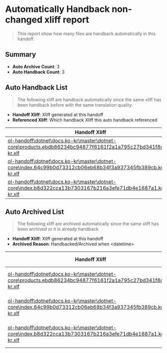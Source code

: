 # Automatically Handback non-changed xliff report
> This report show how many files are handback automatically in this handoff.

## Summary
* **Auto Archive Count**: 3
* **Auto Handback Count**: 3

## Auto Handback List
> The following xliff are handback automatically since the same xliff has been handback before with the same translation quality.

* **Handoff Xliff**: Xliff generated at this handoff
* **Referenced Xliff**: Which handback Xliff this auto handback referenced

| Handoff Xliff | Referenced Xliff | 
| --- | --- | 
| [ol-handoff\dotnet\docs.ko-kr\master\dotnet-core\products.ebdb86234bc94877f6161f2a1a795c27bd341f8c.ko-kr.xlf](https://github.com/dotnet/docs.handoff/blob/9d93ccadf18dc33226da208cf19a2b6ba9be4746/ol-handoff/dotnet/docs.ko-kr/master/dotnet-core/products.ebdb86234bc94877f6161f2a1a795c27bd341f8c.ko-kr.xlf) | [ol-handback\dotnet\docs.ko-kr\master\ht-p1\products.ebdb86234bc94877f6161f2a1a795c27bd341f8c.ko-kr.xlf](https://github.com/dotnet/docs.handback/blob/db96795a2e26d554d3678e19239a798c10f60d0c/ol-handback/dotnet/docs.ko-kr/master/ht-p1/products.ebdb86234bc94877f6161f2a1a795c27bd341f8c.ko-kr.xlf) | 
| [ol-handoff\dotnet\docs.ko-kr\master\dotnet-core\index.64c99b0d73312cb06eb68b34f3a937345fb389cb.ko-kr.xlf](https://github.com/dotnet/docs.handoff/blob/9d93ccadf18dc33226da208cf19a2b6ba9be4746/ol-handoff/dotnet/docs.ko-kr/master/dotnet-core/index.64c99b0d73312cb06eb68b34f3a937345fb389cb.ko-kr.xlf) | [ol-handback\dotnet\docs.ko-kr\master\ht-p1\index.64c99b0d73312cb06eb68b34f3a937345fb389cb.ko-kr.xlf](https://github.com/dotnet/docs.handback/blob/a786706ad84ff773e7590bb6d955f9a5d5d9a002/ol-handback/dotnet/docs.ko-kr/master/ht-p1/index.64c99b0d73312cb06eb68b34f3a937345fb389cb.ko-kr.xlf) | 
| [ol-handoff\dotnet\docs.ko-kr\master\dotnet-core\index.b8d322cca13b7303167b216a3efe71db4e1687a1.ko-kr.xlf](https://github.com/dotnet/docs.handoff/blob/9d93ccadf18dc33226da208cf19a2b6ba9be4746/ol-handoff/dotnet/docs.ko-kr/master/dotnet-core/index.b8d322cca13b7303167b216a3efe71db4e1687a1.ko-kr.xlf) | [ol-handback\dotnet\docs.ko-kr\master\ht-p1\index.b8d322cca13b7303167b216a3efe71db4e1687a1.ko-kr.xlf](https://github.com/dotnet/docs.handback/blob/220c417740eee4e4f8d2a17396787275b0a5e50c/ol-handback/dotnet/docs.ko-kr/master/ht-p1/index.b8d322cca13b7303167b216a3efe71db4e1687a1.ko-kr.xlf) | 

## Auto Archived List
> The following xliff are archived automatically since the same xliff has been archived or it is already handback

* **Handoff Xliff**: Xliff generated at this handoff
* **Archived Reason**: Handbacked/Archived when &lt;datetime&gt;

| Handoff Xliff | Archived Reason | 
| --- | --- | 
| [ol-handoff\dotnet\docs.ko-kr\master\dotnet-core\products.ebdb86234bc94877f6161f2a1a795c27bd341f8c.ko-kr.xlf](https://github.com/dotnet/docs.handoff/blob/9d93ccadf18dc33226da208cf19a2b6ba9be4746/ol-handoff/dotnet/docs.ko-kr/master/dotnet-core/products.ebdb86234bc94877f6161f2a1a795c27bd341f8c.ko-kr.xlf) | Archived when 16/11/18 07:26 | 
| [ol-handoff\dotnet\docs.ko-kr\master\dotnet-core\index.64c99b0d73312cb06eb68b34f3a937345fb389cb.ko-kr.xlf](https://github.com/dotnet/docs.handoff/blob/9d93ccadf18dc33226da208cf19a2b6ba9be4746/ol-handoff/dotnet/docs.ko-kr/master/dotnet-core/index.64c99b0d73312cb06eb68b34f3a937345fb389cb.ko-kr.xlf) | Archived when 16/11/18 07:26 | 
| [ol-handoff\dotnet\docs.ko-kr\master\dotnet-core\index.b8d322cca13b7303167b216a3efe71db4e1687a1.ko-kr.xlf](https://github.com/dotnet/docs.handoff/blob/9d93ccadf18dc33226da208cf19a2b6ba9be4746/ol-handoff/dotnet/docs.ko-kr/master/dotnet-core/index.b8d322cca13b7303167b216a3efe71db4e1687a1.ko-kr.xlf) | Archived when 16/11/18 07:26 | 

